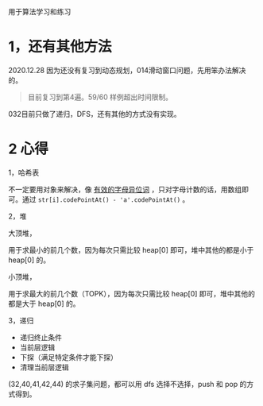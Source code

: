用于算法学习和练习

# 1，还有其他方法

2020.12.28 因为还没有复习到动态规划，014滑动窗口问题，先用笨办法解决的。
> 目前复习到第4遍。59/60 样例超出时间限制。

032目前只做了递归，DFS，还有其他的方式没有实现。

# 2 心得

1，哈希表

不一定要用对象来解决，像 [有效的字母异位词](https://leetcode-cn.com/problems/valid-anagram/) ，只对字母计数的话，用数组即可。通过 `str[i].codePointAt() - 'a'.codePointAt()` 。

2，堆

大顶堆，

用于求最小的前几个数，因为每次只需比较 heap[0] 即可，堆中其他的都是小于 heap[0] 的。

小顶堆，

用于求最大的前几个数（TOPK），因为每次只需比较 heap[0] 即可，堆中其他的都是大于 heap[0] 的。

3，递归

- 递归终止条件
- 当前层逻辑
- 下探（满足特定条件才能下探）
- 清理当前层逻辑

(32,40,41,42,44) 的求子集问题，都可以用 dfs 选择不选择，push 和 pop 的方式得到。